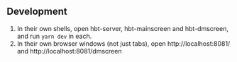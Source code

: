 ## Development

1. In their own shells, open hbt-server, hbt-mainscreen and hbt-dmscreen, and run `yarn dev` in each.
1. In their own browser windows (not just tabs), open http://localhost:8081/ and http://localhost:8081/dmscreen
